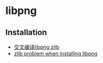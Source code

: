 # libpng

## Installation
* [交叉编译libpng zlib](https://www.jianshu.com/p/603c35fa6868)
* [zlib problem when installing libpng](https://www.linuxquestions.org/questions/linux-software-2/zlib-problem-when-installing-libpng-531369/)

